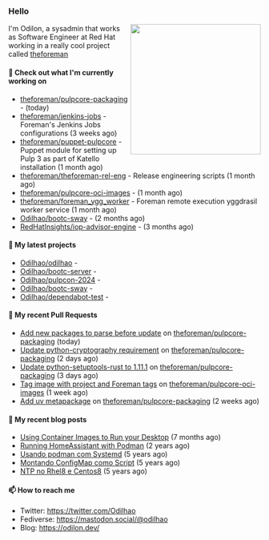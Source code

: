 ### Hello

<img align="right" src="https://avatars.githubusercontent.com/odilhao" width="260">

I'm Odilon, a sysadmin that works as Software Engineer at Red Hat working in a really cool project called [theforeman](https://theforeman.org/)

#### 👷 Check out what I'm currently working on

- [theforeman/pulpcore-packaging](https://github.com/theforeman/pulpcore-packaging) -  (today)
- [theforeman/jenkins-jobs](https://github.com/theforeman/jenkins-jobs) - Foreman&#39;s Jenkins Jobs configurations (3 weeks ago)
- [theforeman/puppet-pulpcore](https://github.com/theforeman/puppet-pulpcore) - Puppet module for setting up Pulp 3 as part of Katello installation (1 month ago)
- [theforeman/theforeman-rel-eng](https://github.com/theforeman/theforeman-rel-eng) - Release engineering scripts (1 month ago)
- [theforeman/pulpcore-oci-images](https://github.com/theforeman/pulpcore-oci-images) -  (1 month ago)
- [theforeman/foreman_ygg_worker](https://github.com/theforeman/foreman_ygg_worker) - Foreman remote execution yggdrasil worker service (1 month ago)
- [Odilhao/bootc-sway](https://github.com/Odilhao/bootc-sway) -  (2 months ago)
- [RedHatInsights/iop-advisor-engine](https://github.com/RedHatInsights/iop-advisor-engine) -  (3 months ago)

#### 🌱 My latest projects

- [Odilhao/odilhao](https://github.com/Odilhao/odilhao) - 
- [Odilhao/bootc-server](https://github.com/Odilhao/bootc-server) - 
- [Odilhao/pulpcon-2024](https://github.com/Odilhao/pulpcon-2024) - 
- [Odilhao/bootc-sway](https://github.com/Odilhao/bootc-sway) - 
- [Odilhao/dependabot-test](https://github.com/Odilhao/dependabot-test) - 

#### 🔨 My recent Pull Requests

- [Add new packages to parse before update](https://github.com/theforeman/pulpcore-packaging/pull/2020) on [theforeman/pulpcore-packaging](https://github.com/theforeman/pulpcore-packaging) (today)
- [Update python-cryptography requirement](https://github.com/theforeman/pulpcore-packaging/pull/2016) on [theforeman/pulpcore-packaging](https://github.com/theforeman/pulpcore-packaging) (2 days ago)
- [Update python-setuptools-rust to 1.11.1](https://github.com/theforeman/pulpcore-packaging/pull/2005) on [theforeman/pulpcore-packaging](https://github.com/theforeman/pulpcore-packaging) (3 days ago)
- [Tag image with project and Foreman tags](https://github.com/theforeman/pulpcore-oci-images/pull/1) on [theforeman/pulpcore-oci-images](https://github.com/theforeman/pulpcore-oci-images) (1 week ago)
- [Add uv metapackage](https://github.com/theforeman/pulpcore-packaging/pull/1963) on [theforeman/pulpcore-packaging](https://github.com/theforeman/pulpcore-packaging) (2 weeks ago)

#### 📜 My recent blog posts

- [Using Container Images to Run your Desktop](https://odilon.dev/2024/10/29/building-a-desktop-with-bootc/) (7 months ago)
- [Running HomeAssistant with Podman](https://odilon.dev/2022/12/20/homeassistant-with-podman/) (2 years ago)
- [Usando podman com Systemd](https://odilon.dev/2020/06/30/usando-podman-com-systemd/) (5 years ago)
- [Montando ConfigMap como Script](https://odilon.dev/2020/03/08/montando-configmap-como-script/) (5 years ago)
- [NTP no Rhel8 e Centos8](https://odilon.dev/2019/09/17/2019-09-17-ntp-rhel8-centos8/) (5 years ago)


#### 📫 How to reach me

- Twitter: https://twitter.com/Odilhao
- Fediverse: https://mastodon.social/@odilhao
- Blog: https://odilon.dev/
